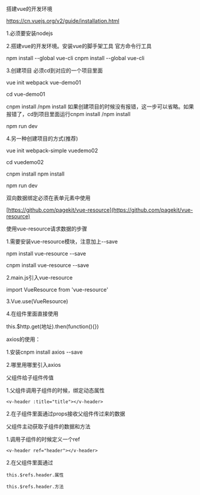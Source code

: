 搭建vue的开发环境

https://cn.vuejs.org/v2/guide/installation.html

1.必须要安装nodejs

2.搭建vue的开发环境。安装vue的脚手架工具  官方命令行工具

npm install --global vue-cli  cnpm install --global vue-cli


3.创建项目 必须cd到对应的一个项目里面

vue init webpack vue-demo01

cd vue-demo01

cnpm install  /npm install  如果创建项目的时候没有报错，这一步可以省略。如果报错了，cd到项目里面运行cnpm install  /npm install

npm run dev

4.另一种创建项目的方式(推荐)

vue init webpack-simple vuedemo02

cd vuedemo02

cnpm install  npm install

npm run dev

双向数据绑定必须在表单元素中使用

[https://github.com/pagekit/vue-resource](https://github.com/pagekit/vue-resource)

使用vue-resource请求数据的步骤

1.需要安装vue-resource模块，注意加上--save

npm install vue-resource --save   

cnpm install vue-resource --save

2.main.js引入vue-resource

import VueResource from 'vue-resource'

3.Vue.use(VueResource)

4.在组件里面直接使用

this.$http.get(地址).then(function(){})


axios的使用：

1.安装cnpm install axios --save

2.哪里用哪里引入axios


父组件给子组件传值

1.父组件调用子组件的时候，绑定动态属性

    <v-header :title="title"></v-header>

2.在子组件里面通过props接收父组件传过来的数据


父组件主动获取子组件的数据和方法

1.调用子组件的时候定义一个ref

    <v-header ref="header"></v-header>

2.在父组件里面通过

    this.$refs.header.属性

    this.$refs.header.方法